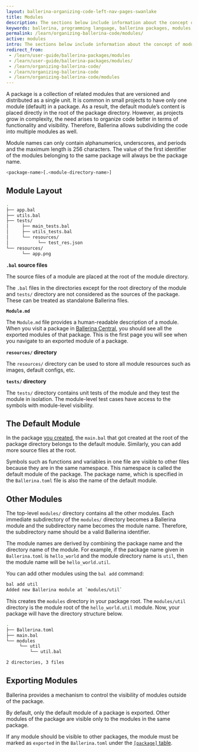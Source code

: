 ```yaml
---
layout: ballerina-organizing-code-left-nav-pages-swanlake
title: Modules
description: The sections below include information about the concept of modules.
keywords: ballerina, programming language, ballerina packages, modules, module layout
permalink: /learn/organizing-ballerina-code/modules/
active: modules
intro: The sections below include information about the concept of modules.
redirect_from:
 - /learn/user-guide/ballerina-packages/modules
 - /learn/user-guide/ballerina-packages/modules/ 
 - /learn/organizing-ballerina-code/
 - /learn/organizing-ballerina-code
 - /learn/organizing-ballerina-code/modules
---
```

<article class="tip" markdown="1">

A package is a collection of related modules that are versioned and distributed as a single unit. It is common in small projects to have only one module (default) in a package. As a result, the default module’s content is placed directly in the root of the package directory. However, as projects grow in complexity, the need arises to organize code better in terms of functionality and visibility. Therefore, Ballerina allows subdividing the code into multiple modules as well.

Module names can only contain alphanumerics, underscores, and periods and the maximum length is 256 characters. The value of the first identifier of the modules belonging to the same package will always be the package name.

```bash
<package-name>[.<module-directory-name>]
```

## Module Layout

```bash
.
├── app.bal
├── utils.bal
├── tests/
│     ├── main_tests.bal
│     ├── utils_tests.bal
│     └── resources/
│           └── test_res.json
└── resources/
      └── app.png
```

**`.bal` source files**

The source files of a module are placed at the root of the module directory.

The `.bal` files in the directories except for the root directory of the module and `tests/` directory are not considered as the sources of the package. These can be treated as standalone Ballerina files.

**`Module.md`**

The `Module.md` file provides a human-readable description of a module. When you visit a package in [Ballerina Central](https://central.ballerina.io/), you should see all the exported modules of that package. This is the first page you will see when you navigate to an exported module of a package.

**`resources/` directory**

The `resources/` directory can be used to store all module resources such as images, default configs, etc.

**`tests/` directory**

The `tests/` directory contains unit tests of the module and they test the module in isolation. The module-level test cases have access to the symbols with module-level visibility.

## The Default Module

In the package [you created](/learn/user-guide/ballerina-packages/creating-your-first-ballerina-package), the `main.bal` that got created at the root of the package directory belongs to the default module. Similarly, you can add more source files at the root.

Symbols such as functions and variables in one file are visible to other files because they are in the same namespace. This namespace is called the default module of the package. The package name, which is specified in the `Ballerina.toml` file is also the name of the default module.


## Other Modules

The top-level `modules/` directory contains all the other modules. Each immediate subdirectory of the `modules/` directory becomes a Ballerina module and the subdirectory name becomes the module name. Therefore, the subdirectory name should be a valid Ballerina identifier.

The module names are derived by combining the package name and the directory name of the module. For example, if the package name given in `Ballerina.toml` is `hello_world` and the module directory name is `util`, then the module name will be `hello_world.util`.

You can add other modules using the `bal add` command:

```bash
bal add util
Added new Ballerina module at `modules/util`
```

This creates the `modules` directory in your package root. The `modules/util` directory is the module root of the `hello_world.util` module. Now, your package will have the directory structure below.

```bash
.
├── Ballerina.toml
├── main.bal
└── modules
     └── util
         └── util.bal

2 directories, 3 files
```

## Exporting Modules

Ballerina provides a mechanism to control the visibility of modules outside of the package.

By default, only the default module of a package is exported. Other modules of the package are visible only to the modules in the same package.

If any module should be visible to other packages, the module must be marked as `exported` in the `Ballerina.toml` under the [`[package]` table](/learn/user-guide/ballerina-packages/package-layout#ballerinatoml).

</article>
<style> #tree-expand-all , #tree-collapse-all, .cTocElements {display:none;} .cGitButtonContainer {padding-left: 40px;} </style>
